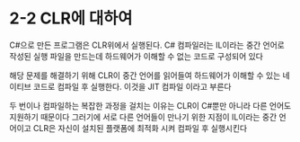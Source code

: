 # 2-2 CLR에 대하여
C#으로 만든 프로그램은 CLR위에서 실행된다. C# 컴파일러는 IL이라는 중간 언어로 작성된 실행 파일을 만드는데 하드웨어가 이해할 수 없는 코드로 구성되어 있다  

해당 문제를 해결하기 위해 CLR이 중간 언어를 읽어들여 하드웨어가 이해할 수 있는 네이티브 코드로 컴파일 후 실행한다. 이것을 JIT 컴파일 이라고 부른다  

두 번이나 컴파일하는 복잡한 과정을 걸치는 이유는 CLR이 C#뿐만 아니라 다른 언어도 지원하기 때문이다 그러기에 서로 다른 언어들이 만나기 위한 지점이 IL이라는 중간 언어이고 CLR은 자신이 설치된 플랫폼에 최적화 시켜 컴파일 후 실행시킨다

    





